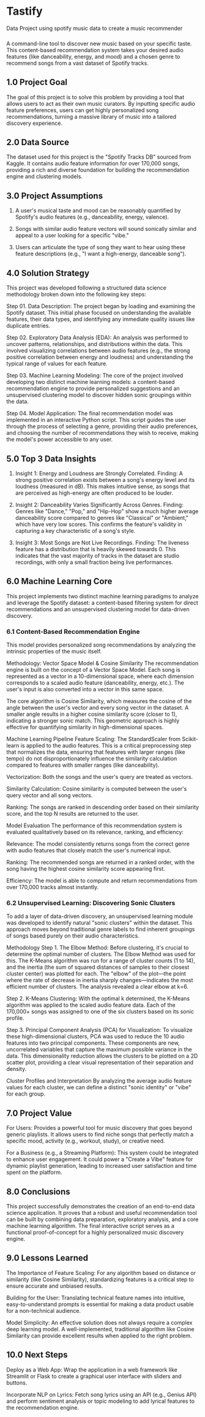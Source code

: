 # Tastify
Data Project using spotify music data to create a music recommender

###
A command-line tool to discover new music based on your specific taste. This content-based recommendation system takes your desired audio features (like danceability, energy, and mood) and a chosen genre to recommend songs from a vast dataset of Spotify tracks.


## 1.0 Project Goal

The goal of this project is to solve this problem by providing a tool that allows users to act as their own music curators. By inputting specific audio feature preferences, users can get highly personalized song recommendations, turning a massive library of music into a tailored discovery experience.

## 2.0 Data Source
The dataset used for this project is the "Spotify Tracks DB" sourced from Kaggle. It contains audio feature information for over 170,000 songs, providing a rich and diverse foundation for building the recommendation engine and clustering models.

## 3.0 Project Assumptions

1. A user's musical taste and mood can be reasonably quantified by Spotify's audio features (e.g., danceability, energy, valence).

1. Songs with similar audio feature vectors will sound sonically similar and appeal to a user looking for a specific "vibe."

1. Users can articulate the type of song they want to hear using these feature descriptions (e.g., "I want a high-energy, danceable song").

## 4.0 Solution Strategy

This project was developed following a structured data science methodology broken down into the following key steps:

Step 01. Data Description: The project began by loading and examining the Spotify dataset. This initial phase focused on understanding the available features, their data types, and identifying any immediate quality issues like duplicate entries.

Step 02. Exploratory Data Analysis (EDA): An analysis was performed to uncover patterns, relationships, and distributions within the data. This involved visualizing correlations between audio features (e.g., the strong positive correlation between energy and loudness) and understanding the typical range of values for each feature.

Step 03. Machine Learning Modeling: The core of the project involved developing two distinct machine learning models: a content-based recommendation engine to provide personalized suggestions and an unsupervised clustering model to discover hidden sonic groupings within the data.

Step 04. Model Application: The final recommendation model was implemented in an interactive Python script. This script guides the user through the process of selecting a genre, providing their audio preferences, and choosing the number of recommendations they wish to receive, making the model's power accessible to any user.


## 5.0 Top 3 Data Insights

1. Insight 1: Energy and Loudness are Strongly Correlated.
Finding: A strong positive correlation exists between a song's energy level and its loudness (measured in dB). This makes intuitive sense, as songs that are perceived as high-energy are often produced to be louder.


1. Insight 2: Danceability Varies Significantly Across Genres.
Finding: Genres like "Dance," "Pop," and "Hip-Hop" show a much higher average danceability score compared to genres like "Classical" or "Ambient," which have very low scores. This confirms the feature's validity in capturing a key characteristic of a song's style.


1. Insight 3: Most Songs are Not Live Recordings.
Finding: The liveness feature has a distribution that is heavily skewed towards 0. This indicates that the vast majority of tracks in the dataset are studio recordings, with only a small fraction being live performances.


## 6.0 Machine Learning Core

This project implements two distinct machine learning paradigms to analyze and leverage the Spotify dataset: a content-based filtering system for direct recommendations and an unsupervised clustering model for data-driven discovery.

### 6.1 Content-Based Recommendation Engine
This model provides personalized song recommendations by analyzing the intrinsic properties of the music itself.

Methodology: Vector Space Model & Cosine Similarity
The recommendation engine is built on the concept of a Vector Space Model. Each song is represented as a vector in a 10-dimensional space, where each dimension corresponds to a scaled audio feature (danceability, energy, etc.). The user's input is also converted into a vector in this same space.

The core algorithm is Cosine Similarity, which measures the cosine of the angle between the user's vector and every song vector in the dataset. A smaller angle results in a higher cosine similarity score (closer to 1), indicating a stronger sonic match. This geometric approach is highly effective for quantifying similarity in high-dimensional spaces.

Machine Learning Pipeline
Feature Scaling: The StandardScaler from Scikit-learn is applied to the audio features. This is a critical preprocessing step that normalizes the data, ensuring that features with larger ranges (like tempo) do not disproportionately influence the similarity calculation compared to features with smaller ranges (like danceability).

Vectorization: Both the songs and the user's query are treated as vectors.

Similarity Calculation: Cosine similarity is computed between the user's query vector and all song vectors.

Ranking: The songs are ranked in descending order based on their similarity score, and the top N results are returned to the user.

Model Evaluation
The performance of this recommendation system is evaluated qualitatively based on its relevance, ranking, and efficiency:

Relevance: The model consistently returns songs from the correct genre with audio features that closely match the user's numerical input.

Ranking: The recommended songs are returned in a ranked order, with the song having the highest cosine similarity score appearing first.

Efficiency: The model is able to compute and return recommendations from over 170,000 tracks almost instantly.

### 6.2 Unsupervised Learning: Discovering Sonic Clusters
To add a layer of data-driven discovery, an unsupervised learning module was developed to identify natural "sonic clusters" within the dataset. This approach moves beyond traditional genre labels to find inherent groupings of songs based purely on their audio characteristics.

Methodology
Step 1. The Elbow Method: Before clustering, it's crucial to determine the optimal number of clusters. The Elbow Method was used for this. The K-Means algorithm was run for a range of cluster counts (1 to 14), and the inertia (the sum of squared distances of samples to their closest cluster center) was plotted for each. The "elbow" of the plot—the point where the rate of decrease in inertia sharply changes—indicates the most efficient number of clusters. The analysis revealed a clear elbow at k=6.

Step 2. K-Means Clustering: With the optimal k determined, the K-Means algorithm was applied to the scaled audio feature data. Each of the 170,000+ songs was assigned to one of the six clusters based on its sonic profile.

Step 3. Principal Component Analysis (PCA) for Visualization: To visualize these high-dimensional clusters, PCA was used to reduce the 10 audio features into two principal components. These components are new, uncorrelated variables that capture the maximum possible variance in the data. This dimensionality reduction allows the clusters to be plotted on a 2D scatter plot, providing a clear visual representation of their separation and density.

Cluster Profiles and Interpretation
By analyzing the average audio feature values for each cluster, we can define a distinct "sonic identity" or "vibe" for each group.

## 7.0 Project Value
For Users: Provides a powerful tool for music discovery that goes beyond generic playlists. It allows users to find niche songs that perfectly match a specific mood, activity (e.g., workout, study), or creative need.

For a Business (e.g., a Streaming Platform): This system could be integrated to enhance user engagement. It could power a "Create a Vibe" feature for dynamic playlist generation, leading to increased user satisfaction and time spent on the platform.

## 8.0 Conclusions
This project successfully demonstrates the creation of an end-to-end data science application. It proves that a robust and useful recommendation tool can be built by combining data preparation, exploratory analysis, and a core machine learning algorithm. The final interactive script serves as a functional proof-of-concept for a highly personalized music discovery engine.

## 9.0 Lessons Learned
The Importance of Feature Scaling: For any algorithm based on distance or similarity (like Cosine Similarity), standardizing features is a critical step to ensure accurate and unbiased results.

Building for the User: Translating technical feature names into intuitive, easy-to-understand prompts is essential for making a data product usable for a non-technical audience.

Model Simplicity: An effective solution does not always require a complex deep learning model. A well-implemented, traditional algorithm like Cosine Similarity can provide excellent results when applied to the right problem.

## 10.0 Next Steps
Deploy as a Web App: Wrap the application in a web framework like Streamlit or Flask to create a graphical user interface with sliders and buttons.

Incorporate NLP on Lyrics: Fetch song lyrics using an API (e.g., Genius API) and perform sentiment analysis or topic modeling to add lyrical features to the recommendation engine.


